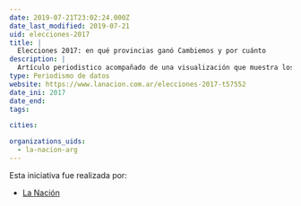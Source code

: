```yaml
---
date: 2019-07-21T23:02:24.000Z
date_last_modified: 2019-07-21
uid: elecciones-2017
title: |
  Elecciones 2017: en qué provincias ganó Cambiemos y por cuánto
description: |
  Artículo periodistico acompañado de una visualización que muestra los resultados de los comisión del 2017 al Congreso en Argentina y en qué regiones ganaron los partidos que más votos obtuvieron.
type: Periodismo de datos
website: https://www.lanacion.com.ar/elecciones-2017-t57552
date_ini: 2017
date_end: 
tags:

cities: 

organizations_uids:
  - la-nacion-arg
---
```


Esta iniciativa fue realizada por:

- [La Nación](/organizaciones/la-nacion-arg)
